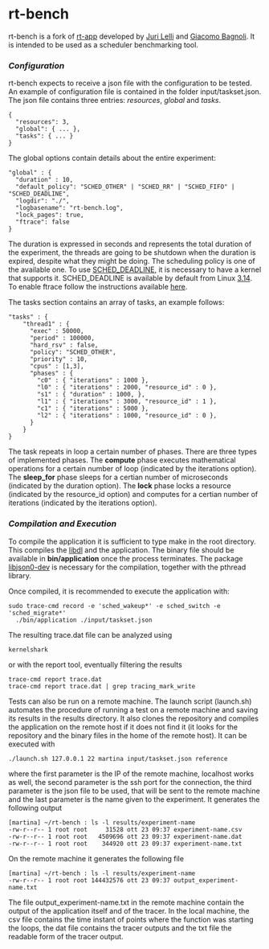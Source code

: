 rt-bench
========

rt-bench is a fork of [rt-app](https://github.com/gbagnoli/rt-app)
developed by [Juri Lelli](https://github.com/jlelli) and [Giacomo
Bagnoli](https://github.com/gbagnoli). It is intended to be used as a
scheduler benchmarking tool.

### _Configuration_
rt-bench expects to receive a json file with the configuration to be
tested. An example of configuration file is contained in the folder
input/taskset.json. The json file contains three entries: _resources_,
_global_ and _tasks_.

``` 
{
  "resources": 3,
  "global": { ... },
  "tasks": { ... }
}
``` 
The global options contain details about the entire experiment:
``` 
"global" : {
  "duration" : 10,
  "default_policy": "SCHED_OTHER" | "SCHED_RR" | "SCHED_FIFO" | "SCHED_DEADLINE",
  "logdir": "./",
  "logbasename": "rt-bench.log",
  "lock_pages": true,
  "ftrace": false
}
``` 

The duration is expressed in seconds and represents the total duration
of the experiment, the threads are going to be shutdown when the
duration is expired, despite what they might be doing. The scheduling
policy is one of the available one. To use
[SCHED_DEADLINE](http://en.wikipedia.org/wiki/SCHED_DEADLINE), it is
necessary to have a kernel that supports it. SCHED_DEADLINE is
available by default from Linux
[3.14](http://kernelnewbies.org/Linux_3.14#head-651929cdcf19cc2e2cfc7feb16b78ef963d195fe).
To enable ftrace follow the instructions available
[here](http://lwn.net/Articles/425583/).

The tasks section contains an array of tasks, an example follows:

``` 
"tasks" : {
    "thread1" : {
      "exec" : 50000,
      "period" : 100000,
      "hard_rsv" : false, 
      "policy": "SCHED_OTHER",
      "priority" : 10,
      "cpus" : [1,3],
      "phases" : {
        "c0" : { "iterations" : 1000 },
        "l0" : { "iterations" : 2000, "resource_id" : 0 },
        "s1" : { "duration" : 1000, },
        "l1" : { "iterations" : 3000, "resource_id" : 1 },
        "c1" : { "iterations" : 5000 },
        "l2" : { "iterations" : 1000, "resource_id" : 0 },
      }
    }
}
``` 

The task repeats in loop a certain number of phases. There are three
types of implemented phases. The **compute** phase executes
mathematical operations for a certain number of loop (indicated by the
iterations option).  The **sleep_for** phase sleeps for a certian
number of microseconds (indicated by the duration option). The
**lock** phase locks a resource (indicated by the resource_id option)
and computes for a certian number of iterations (indicated by the
iterations option).

### _Compilation and Execution_ ###

To compile the application it is sufficient to type make in the root
directory. This compiles the
[libdl](https://github.com/gbagnoli/rt-app/tree/master/libdl) and the
application. The binary file should be available in
**bin/application** once the process terminates. The package
[libjson0-dev](https://packages.debian.org/search?keywords=libjson0-dev)
is necessary for the compilation, together with the pthread library.

Once compiled, it is recommended to execute the application with:
```
sudo trace-cmd record -e 'sched_wakeup*' -e sched_switch -e 'sched_migrate*'
  ./bin/application ./input/taskset.json
```
The resulting trace.dat file can be analyzed using
```
kernelshark
```
or with the report tool, eventually filtering the results
```
trace-cmd report trace.dat
trace-cmd report trace.dat | grep tracing_mark_write
```

Tests can also be run on a remote machine. The launch script
(launch.sh) automates the procedure of running a test on a remote
machine and saving its results in the results directory. It also
clones the repository and compiles the application on the remote host
if it does not find it (it looks for the repository and the binary
files in the home of the remote host). It can be executed with

```
./launch.sh 127.0.0.1 22 martina input/taskset.json reference
```

where the first parameter is the IP of the remote machine, localhost
works as well, the second parameter is the ssh port for the
connection, the third parameter is the json file to be used, that will
be sent to the remote machine and the last parameter is the name given
to the experiment.  It generates the following output

```
[martina] ~/rt-bench : ls -l results/experiment-name
-rw-r--r-- 1 root root     31528 ott 23 09:37 experiment-name.csv
-rw-r--r-- 1 root root   4509696 ott 23 09:37 experiment-name.dat
-rw-r--r-- 1 root root    344920 ott 23 09:37 experiment-name.txt
```

On the remote machine it generates the following file

```
[martina] ~/rt-bench : ls -l results/experiment-name
-rw-r--r-- 1 root root 144432576 ott 23 09:37 output_experiment-name.txt
```

The file output_experiment-name.txt in the remote machine contain the
output of the application itself and of the tracer. In the local
machine, the csv file contains the time instant of points where the
function was starting the loops, the dat file contains the tracer
outputs and the txt file the readable form of the tracer output.
